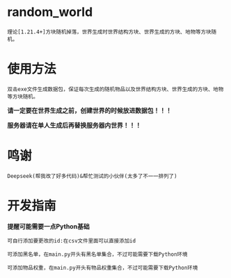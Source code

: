 # random_world
    理论[1.21.4+]方块随机掉落，世界生成时世界结构方块、世界生成的方块、地物等方块随机。

# 使用方法
    双击exe文件生成数据包，保证每次生成的随机物品以及世界结构方块、世界生成的方块、地物等方块随机。

**请一定要在世界生成之前，创建世界的时候放进数据包！！！**

**服务器请在单人生成后再替换服务器内世界！！！**

# 鸣谢
    Deepseek(帮我改了好多代码)&帮忙测试的小伙伴(太多了不一一排列了)

# 开发指南
**提醒可能需要一点Python基础**

    可自行添加要更改的id:在csv文件里面可以直接添加id

    可添加黑名单，在main.py开头有黑名单集合，不过可能需要下载Python环境

    可添加物品权重，在main.py开头有物品权重集合，不过可能需要下载Python环境
